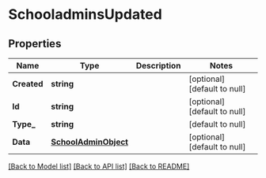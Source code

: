 # SchooladminsUpdated

## Properties
Name | Type | Description | Notes
------------ | ------------- | ------------- | -------------
**Created** | **string** |  | [optional] [default to null]
**Id** | **string** |  | [optional] [default to null]
**Type_** | **string** |  | [default to null]
**Data** | [**SchoolAdminObject**](SchoolAdminObject.md) |  | [optional] [default to null]

[[Back to Model list]](../README.md#documentation-for-models) [[Back to API list]](../README.md#documentation-for-api-endpoints) [[Back to README]](../README.md)


